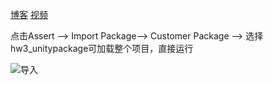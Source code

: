 ﻿[博客](https://blog.csdn.net/Zhaomy8/article/details/101626891)
[视频](https://www.bilibili.com/video/av81509257)

点击Assert --> Import Package--> Customer Package --> 选择hw3_unitypackage可加载整个项目，直接运行

![导入](https://img-blog.csdnimg.cn/20191229192917462.png?x-oss-process=image/watermark,type_ZmFuZ3poZW5naGVpdGk,shadow_10,text_aHR0cHM6Ly9ibG9nLmNzZG4ubmV0L1poYW9teTg=,size_16,color_FFFFFF,t_70)

